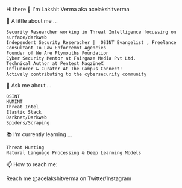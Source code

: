 Hi there 👋
I'm Lakshit Verma aka acelakshitverma

👨 A little about me ...

    Security Researcher working in Threat Intelligence focussing on surface/darkweb
    Independent Security Reseracher |  OSINT Evangelist , Freelance Consultant To Law Enforcemnt Agencies
    Founder of We Are Plymouths Foundation
    Cyber Security Mentor at Fairgaze Media Pvt Ltd.
    Technical Author at Pentest MagzineX
    Influencer & Curator At The Campus Connect!
    Actively contributing to the cybersecurity community
    

💬 Ask me about ...

    OSINT
    HUMINT
    Threat Intel
    Elastic Stack
    Darknet/Darkweb
    Spiders/Scraping

📚 I’m currently learning ...

    Threat Hunting
    Natural Language Processing & Deep Learning Models

📫 How to reach me:

Reach me @acelakshitverma on Twitter/Instagram

